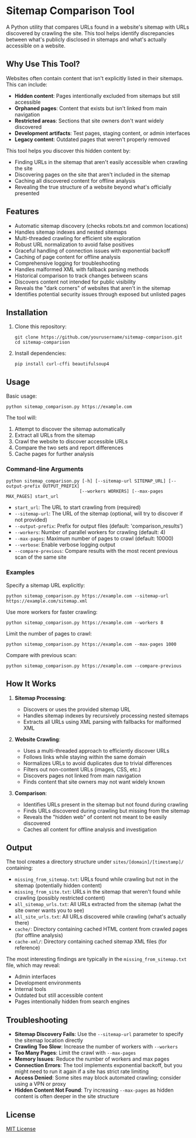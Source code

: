 # Sitemap Comparison Tool

A Python utility that compares URLs found in a website's sitemap with URLs discovered by crawling the site. This tool helps identify discrepancies between what's publicly disclosed in sitemaps and what's actually accessible on a website.

## Why Use This Tool?

Websites often contain content that isn't explicitly listed in their sitemaps. This can include:

- **Hidden content**: Pages intentionally excluded from sitemaps but still accessible
- **Orphaned pages**: Content that exists but isn't linked from main navigation
- **Restricted areas**: Sections that site owners don't want widely discovered
- **Development artifacts**: Test pages, staging content, or admin interfaces
- **Legacy content**: Outdated pages that weren't properly removed

This tool helps you discover this hidden content by:
- Finding URLs in the sitemap that aren't easily accessible when crawling the site
- Discovering pages on the site that aren't included in the sitemap
- Caching all discovered content for offline analysis
- Revealing the true structure of a website beyond what's officially presented

## Features

- Automatic sitemap discovery (checks robots.txt and common locations)
- Handles sitemap indexes and nested sitemaps
- Multi-threaded crawling for efficient site exploration
- Robust URL normalization to avoid false positives
- Graceful handling of connection issues with exponential backoff
- Caching of page content for offline analysis
- Comprehensive logging for troubleshooting
- Handles malformed XML with fallback parsing methods
- Historical comparison to track changes between scans
- Discovers content not intended for public visibility
- Reveals the "dark corners" of websites that aren't in the sitemap
- Identifies potential security issues through exposed but unlisted pages

## Installation

1. Clone this repository:
   ```
   git clone https://github.com/yourusername/sitemap-comparison.git
   cd sitemap-comparison
   ```

2. Install dependencies:
   ```
   pip install curl-cffi beautifulsoup4
   ```

## Usage

Basic usage:

```
python sitemap_comparison.py https://example.com
```

The tool will:
1. Attempt to discover the sitemap automatically
2. Extract all URLs from the sitemap
3. Crawl the website to discover accessible URLs
4. Compare the two sets and report differences
5. Cache pages for further analysis

### Command-line Arguments

```
python sitemap_comparison.py [-h] [--sitemap-url SITEMAP_URL] [--output-prefix OUTPUT_PREFIX] 
                            [--workers WORKERS] [--max-pages MAX_PAGES] start_url
```

- `start_url`: The URL to start crawling from (required)
- `--sitemap-url`: The URL of the sitemap (optional, will try to discover if not provided)
- `--output-prefix`: Prefix for output files (default: 'comparison_results')
- `--workers`: Number of parallel workers for crawling (default: 4)
- `--max-pages`: Maximum number of pages to crawl (default: 10000)
- `--verbose`: Enable verbose logging output
- `--compare-previous`: Compare results with the most recent previous scan of the same site

### Examples

Specify a sitemap URL explicitly:
```
python sitemap_comparison.py https://example.com --sitemap-url https://example.com/sitemap.xml
```

Use more workers for faster crawling:
```
python sitemap_comparison.py https://example.com --workers 8
```

Limit the number of pages to crawl:
```
python sitemap_comparison.py https://example.com --max-pages 1000
```

Compare with previous scan:
```
python sitemap_comparison.py https://example.com --compare-previous
```

## How It Works

1. **Sitemap Processing**:
   - Discovers or uses the provided sitemap URL
   - Handles sitemap indexes by recursively processing nested sitemaps
   - Extracts all URLs using XML parsing with fallbacks for malformed XML

2. **Website Crawling**:
   - Uses a multi-threaded approach to efficiently discover URLs
   - Follows links while staying within the same domain
   - Normalizes URLs to avoid duplicates due to trivial differences
   - Filters out non-content URLs (images, CSS, etc.)
   - Discovers pages not linked from main navigation
   - Finds content that site owners may not want widely known

3. **Comparison**:
   - Identifies URLs present in the sitemap but not found during crawling
   - Finds URLs discovered during crawling but missing from the sitemap
   - Reveals the "hidden web" of content not meant to be easily discovered
   - Caches all content for offline analysis and investigation

## Output

The tool creates a directory structure under `sites/[domain]/[timestamp]/` containing:

- `missing_from_sitemap.txt`: URLs found while crawling but not in the sitemap (potentially hidden content)
- `missing_from_site.txt`: URLs in the sitemap that weren't found while crawling (possibly restricted content)
- `all_sitemap_urls.txt`: All URLs extracted from the sitemap (what the site owner wants you to see)
- `all_site_urls.txt`: All URLs discovered while crawling (what's actually there)
- `cache/`: Directory containing cached HTML content from crawled pages (for offline analysis)
- `cache-xml/`: Directory containing cached sitemap XML files (for reference)

The most interesting findings are typically in the `missing_from_sitemap.txt` file, which may reveal:
- Admin interfaces
- Development environments
- Internal tools
- Outdated but still accessible content
- Pages intentionally hidden from search engines

## Troubleshooting

- **Sitemap Discovery Fails**: Use the `--sitemap-url` parameter to specify the sitemap location directly
- **Crawling Too Slow**: Increase the number of workers with `--workers`
- **Too Many Pages**: Limit the crawl with `--max-pages`
- **Memory Issues**: Reduce the number of workers and max pages
- **Connection Errors**: The tool implements exponential backoff, but you might need to run it again if a site has strict rate limiting
- **Access Denied**: Some sites may block automated crawling; consider using a VPN or proxy
- **Hidden Content Not Found**: Try increasing `--max-pages` as hidden content is often deeper in the site structure

## License

[MIT License](LICENSE)
